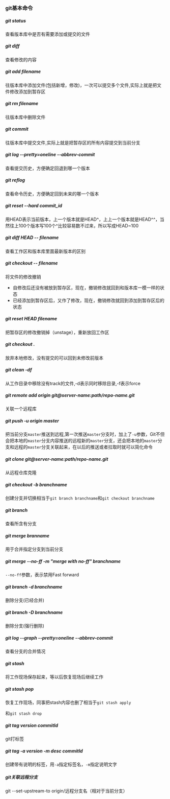  ### git基本命令

#####  git status

查看版本库中是否有需要添加或提交的文件

##### git diff

查看修改的内容

##### git add filename

往版本库中添加文件(包括新增，修改)，一次可以提交多个文件,实际上就是把文件修改添加到暂存区

##### git rm filename

往版本库中删除文件

##### git commit

往版本库中提交文件,实际上就是把暂存区的所有内容提交到当前分支

##### git log  --pretty=oneline --abbrev-commit

查看提交历史，方便确定回退到哪一个版本

##### git reflog

查看命令历史，方便确定回到未来的哪一个版本

##### git reset --hard commit_id

用HEAD表示当前版本，上一个版本就是HEAD^，上上一个版本就是HEAD^^，当然往上100个版本写100个^比较容易数不过来，所以写成HEAD~100

##### git diff HEAD -- filename

查看工作区和版本库里面最新版本的区别

##### git checkout -- filename

将文件的修改撤销

+ 自修改后还没有被放到暂存区，现在，撤销修改就回到和版本库一模一样的状态
+ 已经添加到暂存区后，又作了修改，现在，撤销修改就回到添加到暂存区后的状态

##### git reset HEAD filename

把暂存区的修改撤销掉（unstage），重新放回工作区

##### git checkout .

放弃本地修改，没有提交的可以回到未修改前版本

##### git clean -df

从工作目录中移除没有track的文件,-d表示同时移除目录,-f表示force

##### git remote add origin git@server-name:path/repo-name.git

关联一个远程库

##### git push -u origin master

把当前分支`master`推送到远程,第一次推送`master`分支时，加上了`-u`参数，Git不但会把本地的`master`分支内容推送的远程新的`master`分支，还会把本地的`master`分支和远程的`master`分支关联起来，在以后的推送或者拉取时就可以简化命令

##### git clone git@server-name:path/repo-name.git

从远程仓库克隆

##### git checkout -b branchname

创建分支并切换相当于`git branch branchname`和`git checkout branchname`

##### git branch

查看所含有分支

##### git merge branname

用于合并指定分支到当前分支

##### git merge --no-ff -m "merge with no-ff" branchname

`--no-ff`参数，表示禁用Fast forward

#####  git branch -d branchname

删除分支(已经合并)

##### git branch -D branchname

删除分支(强行删除)

##### git log --graph --pretty=oneline --abbrev-commit

查看分支的合并情况

##### git stash

将工作现场保存起来，等以后恢复现场后继续工作

##### git stash pop

恢复工作现场，同事把stash内容也删了相当于`git stash apply`

和`git stash drop`

##### git tag version commitId

git打标签

 ##### git tag -a version -m desc commitId

创建带有说明的标签，用`-a`指定标签名，`-m`指定说明文字

##### git关联远程分支

git 	--set-upstream-to origin/远程分支名（相对于当前分支）



